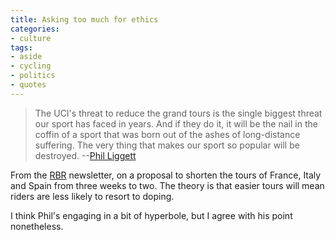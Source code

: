 ```yaml
---
title: Asking too much for ethics
categories:
- culture
tags:
- aside
- cycling
- politics
- quotes
---
```


> The UCI's threat to reduce the grand tours is the single biggest threat our sport has faced in years. And if they do it, it will be the nail in the coffin of a sport that was born out of the ashes of long-distance suffering. The very thing that makes our sport so popular will be destroyed.
> --[Phil Liggett][1]

   [1]: http://www.pezcyclingnews.com/?pg=fullstory&id=943

From the [RBR][2] newsletter, on a proposal to shorten the tours of France, Italy and Spain from three weeks to two. The theory is that easier tours will mean riders are less likely to resort to doping.

I think Phil's engaging in a bit of hyperbole, but I agree with his point nonetheless.

   [2]: http://www.roadbikerider.com/
